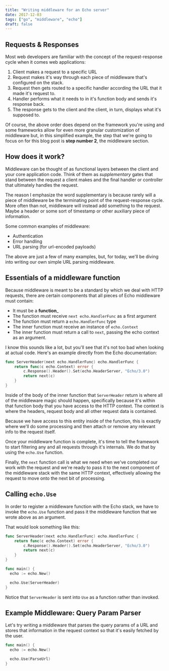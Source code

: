 ```yaml
---
title: "Writing middleware for an Echo server"
date: 2017-12-03
tags: ["go", "middleware", "echo"]
draft: false
---
```


## Requests & Responses

Most web developers are familiar with the concept of the request-response cycle
when it comes web applications:

1. Client makes a request to a specific URL
2. Request makes it's way through each piece of middleware that's configured
on the stack.
3. Request then gets routed to a specific handler according the URL that it made
it's request to.
4. Handler performs what it needs to in it's function body and sends it's
response back.
5. The response gets to the client and the client, in turn, displays what it's
supposed to.

Of course, the above order does depend on the framework you're using and some
frameworks allow for even more granular customization of middleware but, in this
simplified example, the step that we're going to focus on for this blog post is
__step number 2__, the middleware section.

## How does it work?

Middleware can be thought of as functional layers between the client and your
core application code. Think of them as *supplementary* gates that stand between
the request a client makes and the final handler or controller that ultimately
handles the request.

The reason I emphasize the word supplementary is because rarely will a piece of
middleware be the terminating point of the request-response cycle. More often
than not, middleware will instead add something to the request. Maybe a header
or some sort of timestamp or other auxiliary piece of information.

Some common examples of middleware:
- Authentication
- Error handling
- URL parsing (for url-encoded payloads)

The above are just a few of many examples, but, for today, we'll be diving into
writing our own simple URL parsing middleware.

## Essentials of a middleware function

Because middleware is meant to be a standard by which we deal with HTTP
requests, there are certain components that all pieces of Echo middleware must
contain:

* It must be a __function___
* The function must receive `next echo.HandlerFunc` as a first argument
* The function must return a `echo.HandlerFunc` type
* The inner function must receive an instance of `echo.Context`
* The inner function must return a call to `next`, passing the echo context as
  an argument.

I know this sounds like a lot, but you'll see that it's not too bad when looking
at actual code. Here's an example directly from the Echo documentation:

```go
func ServerHeader(next echo.HandlerFunc) echo.HandlerFunc {
	return func(c echo.Context) error {
		c.Response().Header().Set(echo.HeaderServer, "Echo/3.0")
		return next(c)
	}
}
```

Inside of the body of the inner function that `ServerHeader` return is where all
of the middleware magic should happen, specifically because it's within that
function body that you have access to the HTTP context. The context is where the
headers, request body and all other request data is contained.

Because we have access to this entity inside of the function, this is exactly
where we'll do some processing and then attach or remove any relevant info to
the request itself.

Once your middleware function is complete, it's time to tell the framework to
start filtering any and all requests through it's internals. We do that by
using the `echo.Use` function.

Finally, the `next` function call is what we need when we've completed our work
with the request and we're ready to pass it to the next component of the
middleware stack with the same HTTP context, effectively allowing the request
to move onto the next bit of processing.

## Calling `echo.Use`

In order to register a middleware function with the Echo stack, we have to
invoke the `echo.Use` function and pass it the middleware function that we
wrote above as an argument.

That would look something like this:

```go
func ServerHeader(next echo.HandlerFunc) echo.HandlerFunc {
	return func(c echo.Context) error {
		c.Response().Header().Set(echo.HeaderServer, "Echo/3.0")
		return next(c)
	}
}

func main() {
  echo := echo.New()

  echo.Use(ServerHeader)
}
```

Notice that `ServerHeader` is sent into `Use` as a function rather than invoked.

## Example Middleware: Query Param Parser

Let's try writing a middleware that parses the query params of a URL and stores
that information in the request context so that it's easily fetched by the user.

```go
func main() {
  echo := echo.New()

  echo.Use(ParseUrl)
}
```
